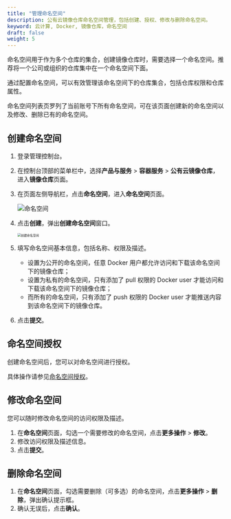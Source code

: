 ```yaml
---
title: "管理命名空间"
description: 公有云镜像仓库命名空间管理，包括创建、授权、修改与删除命名空间。
keyword: 云计算, Docker, 镜像仓库，命名空间
draft: false
weight: 5
---
```


命名空间用于作为多个仓库的集合，创建镜像仓库时，需要选择一个命名空间。推荐将一个公司或组织的仓库集中在一个命名空间下面。

通过配置命名空间，可以有效管理该命名空间下的仓库集合，包括仓库权限和仓库属性。

命名空间列表页罗列了当前账号下所有命名空间，可在该页面创建新的命名空间以及修改、删除已有的命名空间。

## 创建命名空间

1. 登录管理控制台。

2. 在控制台顶部的菜单栏中，选择**产品与服务** > **容器服务** > **公有云镜像仓库**，进入**镜像仓库**页面。

3. 在页面左侧导航栏，点击**命名空间**，进入**命名空间**页面。

   ![命名空间](/container/dockerhub/_images/namespaces.png)

4. 点击**创建**，弹出**创建命名空间**窗口。

   <img src="/container/dockerhub/_images/create_namespace.png" alt="创建命名空间" style="zoom:50%;" />

5. 填写命名空间基本信息，包括名称、权限及描述。
   - 设置为公开的命名空间，任意 Docker 用户都允许访问和下载该命名空间下的镜像仓库；
   - 设置为私有的命名空间，只有添加了 pull 权限的 Docker user 才能访问和下载该命名空间下的镜像仓库；
   - 而所有的命名空间，只有添加了 push 权限的 Docker user 才能推送内容到该命名空间下的镜像仓库。
6. 点击**提交**。

## 命名空间授权

创建命名空间后，您可以对命名空间进行授权。

具体操作请参见[命名空间授权](/container/dockerhub/manual/auth_namaspace/)。

## 修改命名空间

您可以随时修改命名空间的访问权限及描述。

1. 在**命名空间**页面，勾选一个需要修改的命名空间，点击**更多操作** > **修改**。
2. 修改访问权限及描述信息。
3. 点击**提交**。

## 删除命名空间

1. 在**命名空间**页面，勾选需要删除（可多选）的命名空间，点击**更多操作** > **删除**，弹出确认提示框。
2. 确认无误后，点击**确认**。
